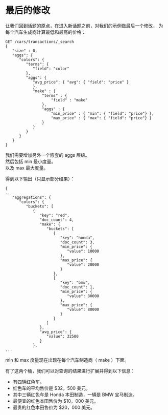 # 最后的修改   
让我们回到话题的原点，在进入新话题之前，对我们的示例做最后一个修改， 为每个汽车生成商计算最低和最高的价格：   
```
GET /cars/transactions/_search
{
   "size" : 0,
   "aggs": {
      "colors": {
         "terms": {
            "field": "color"
         },
         "aggs": {
            "avg_price": { "avg": { "field": "price" }
            },
            "make" : {
                "terms" : {
                    "field" : "make"
                },
                "aggs" : { 
                    "min_price" : { "min": { "field": "price"} }, 
                    "max_price" : { "max": { "field": "price"} } 
                }
            }
         }
      }
   }
}
```
我们需要增加另外一个嵌套的 aggs 层级。   
然后包括 min 最小度量。   
以及 max 最大度量。     

得到以下输出（只显示部分结果）：   
```
{
...
   "aggregations": {
      "colors": {
         "buckets": [
            {
               "key": "red",
               "doc_count": 4,
               "make": {
                  "buckets": [
                     {
                        "key": "honda",
                        "doc_count": 3,
                        "min_price": {
                           "value": 10000 
                        },
                        "max_price": {
                           "value": 20000 
                        }
                     },
                     {
                        "key": "bmw",
                        "doc_count": 1,
                        "min_price": {
                           "value": 80000
                        },
                        "max_price": {
                           "value": 80000
                        }
                     }
                  ]
               },
               "avg_price": {
                  "value": 32500
               }
            },
...
```
min 和 max 度量现在出现在每个汽车制造商（ make ）下面。   
 
有了这两个桶，我们可以对查询的结果进行扩展并得到以下信息：    
 - 有四辆红色车。    
 - 红色车的平均售价是 $32，500 美元。   
 - 其中三辆红色车是 Honda 本田制造，一辆是 BMW 宝马制造。   
 - 最便宜的红色本田售价为 $10，000 美元。   
 - 最贵的红色本田售价为 $20，000 美元。   